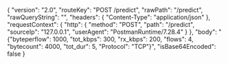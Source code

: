 {
"version": "2.0",
"routeKey": "POST /predict",
"rawPath": "/predict",
"rawQueryString": "",
"headers": {
"Content-Type": "application/json"
},
"requestContext": {
"http": {
"method": "POST",
"path": "/predict",
"sourceIp": "127.0.0.1",
"userAgent": "PostmanRuntime/7.28.4"
}
},
"body": "{\"byteperflow\": 1000, \"tot_kbps\": 300, \"rx_kbps\": 200, \"flows\": 4, \"bytecount\": 4000, \"tot_dur\": 5, \"Protocol\": \"TCP\"}",
"isBase64Encoded": false
}


